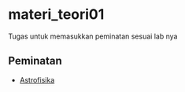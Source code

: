 # materi_teori01  

Tugas untuk memasukkan peminatan sesuai lab nya  

## Peminatan
- [Astrofisika](teori_laboratorium/astrofisika.md)
